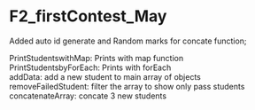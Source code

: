 # F2_firstContest_May
Added auto id generate and Random marks for concate function;

PrintStudentswithMap: Prints with map function  
PrintStudentsbyForEach: Prints with forEach  
addData: add a new student to main array of objects  
removeFailedStudent: filter the array to show only pass students  
concatenateArray: concate 3 new students  

